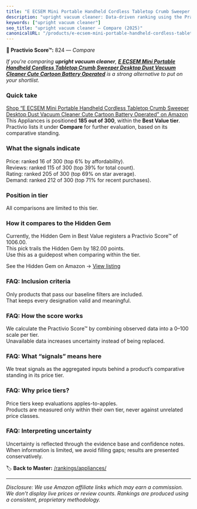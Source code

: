 ```yaml
---
title: "E ECSEM Mini Portable Handheld Cordless Tabletop Crumb Sweeper Desktop Dust Vacuum Cleaner Cute Cartoon Battery Operated"
description: "upright vacuum cleaner: Data-driven ranking using the Practivio Score™. Positioned by quality, value, demand, findability, momentum."
keywords: ["upright vacuum cleaner"]
seo_title: "upright vacuum cleaner — Compare (2025)"
canonicalURL: "/products/e-ecsem-mini-portable-handheld-cordless-tabletop-crumb-sweeper-desktop-dust-vacuum-cleaner-cute-cartoon-battery-operated-B074HWJ5SR/"
---
```


**🛒 Practivio Score™:** 824 — _Compare_


*If you're comparing **upright vacuum cleaner**, **[E ECSEM Mini Portable Handheld Cordless Tabletop Crumb Sweeper Desktop Dust Vacuum Cleaner Cute Cartoon Battery Operated](https://www.amazon.com/dp/B074HWJ5SR?tag=practivio-20)** is a strong alternative to put on your shortlist.*
### Quick take
[Shop “E ECSEM Mini Portable Handheld Cordless Tabletop Crumb Sweeper Desktop Dust Vacuum Cleaner Cute Cartoon Battery Operated” on Amazon](https://www.amazon.com/dp/B074HWJ5SR?tag=practivio-20)
This Appliances is positioned **185 out of 300**, within the **Best Value tier**.  
Practivio lists it under **Compare** for further evaluation, based on its comparative standing.

### What the signals indicate
Price: ranked 16 of 300 (top 6% by affordability).  
Reviews: ranked 115 of 300 (top 39% for total count).  
Rating: ranked 205 of 300 (top 69% on star average).  
Demand: ranked 212 of 300 (top 71% for recent purchases).

### Position in tier
All comparisons are limited to this tier.

### How it compares to the Hidden Gem
Currently, the Hidden Gem in Best Value registers a Practivio Score™ of 1006.00.  
This pick trails the Hidden Gem by 182.00 points.  
Use this as a guidepost when comparing within the tier.  

See the Hidden Gem on Amazon → [View listing](https://www.amazon.com/dp/B0764HS4SL?tag=practivio-20)

### FAQ: Inclusion criteria
Only products that pass our baseline filters are included.  
That keeps every designation valid and meaningful.

### FAQ: How the score works
We calculate the Practivio Score™ by combining observed data into a 0–100 scale per tier.  
Unavailable data increases uncertainty instead of being replaced.

### FAQ: What “signals” means here
We treat signals as the aggregated inputs behind a product’s comparative standing in its price tier.

### FAQ: Why price tiers?
Price tiers keep evaluations apples-to-apples.  
Products are measured only within their own tier, never against unrelated price classes.

### FAQ: Interpreting uncertainty
Uncertainty is reflected through the evidence base and confidence notes.  
When information is limited, we avoid filling gaps; results are presented conservatively.

<!-- Missing template for Compare/CompareWithinPriceClass -->


🏷️ **Back to Master:** [/rankings/appliances/](/rankings/appliances/)

---
_Disclosure: We use Amazon affiliate links which may earn a commission. We don’t display live prices or review counts. Rankings are produced using a consistent, proprietary methodology._
